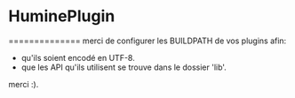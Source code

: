 # HuminePlugin
==============
merci de configurer les BUILDPATH de vos plugins afin:
* qu'ils soient encodé en UTF-8.
* que les API qu'ils utilisent se trouve dans le dossier 'lib'.  


merci :).
